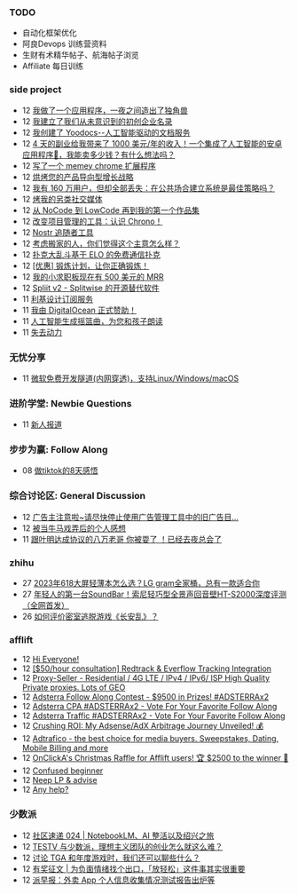 ### TODO
-  自动化框架优化
-  阿良Devops 训练营资料
-  生财有术精华帖子、航海帖子浏览
-  Affiliate 每日训练

### side project
<!-- sideproject:START -->
-  12 [我做了一个应用程序，一夜之间造出了独角兽](https://www.reddit.com/r/SideProject/comments/18gle83/i_made_an_app_to_build_a_unicorn_overnight/)
-  12 [我建立了我们从未意识到的初创企业名录](https://old.reddit.com/r/SideProject/comments/18gkeut/i_built_the_startup_directory_we_never_knew_we/)
-  12 [我创建了 Yoodocs--人工智能驱动的文档服务](https://www.reddit.com/r/SideProject/comments/18g2fof/i_made_yoodocs_aipowered_documentation_service/)
-  12 [4 天的副业给我带来了 1000 美元/年的收入！一个集成了人工智能的安卓应用程序🚀，我能卖多少钱？有什么想法吗？](https://old.reddit.com/r/SideProject/comments/18gi3tf/4_days_side_project_brings_me_1000year_an_android/)
-  12 [写了一个 memey chrome 扩展程序](https://www.reddit.com/r/SideProject/comments/18gih7y/wrote_a_memey_chrome_extension/)
-  12 [烘烤您的产品导向型增长战略](https://www.reddit.com/r/SideProject/comments/18ghtjj/roast_your_productled_growth_strategy/)
-  12 [我有 160 万用户，但却全部丢失：在公共场合建立系统是最佳策略吗？](https://www.reddit.com/r/SideProject/comments/18ghsrg/i_got_16k_users_and_lost_them_all_is_building_in/)
-  12 [烤我的另类社交媒体](https://www.reddit.com/r/SideProject/comments/18gcooa/roast_my_alternative_social_media/)
-  12 [从 NoCode 到 LowCode 再到我的第一个作品集](https://www.reddit.com/r/SideProject/comments/18ggt20/from_nocode_to_lowcode_to_my_first_portfolio/)
-  12 [改变项目管理的工具：认识 Chrono！](https://www.reddit.com/r/SideProject/comments/18gfjtm/a_tool_to_transform_your_side_project_management/)
-  12 [Nostr 追随者工具](https://follows.lol/)
-  12 [考虑搬家的人，你们觉得这个主意怎么样？](https://www.reddit.com/r/SideProject/comments/18gc2dq/anyone_considering_moving_what_do_you_think_about/)
-  12 [扑克大乱斗基于 ELO 的免费通信扑克](https://www.reddit.com/r/SideProject/comments/18g8g38/poker_brawl_free_elobased_correspondence_poker/)
-  12 [[优惠] 锻炼计划，让你正确锻炼！](https://www.reddit.com/r/SideProject/comments/18g7l0x/offer_workout_plan_to_get_you_right/)
-  12 [我的小求职板现在有 500 美元的 MRR](https://www.reddit.com/r/SideProject/comments/18g7d9a/my_little_job_board_now_has_500_mrr/)
-  12 [Spliit v2 - Splitwise 的开源替代软件](https://www.reddit.com/r/SideProject/comments/18g1yoa/spliit_v2_open_source_alternative_to_splitwise/)
-  11 [利基设计订阅服务](https://www.reddit.com/r/SideProject/comments/18g4yuu/niche_design_subscription_services/)
-  11 [我由 DigitalOcean 正式赞助！](https://old.reddit.com/r/SideProject/comments/18g6vcx/i_am_officially_sponsored_by_digitalocean/)
-  11 [人工智能生成摇篮曲，为您和孩子朗读](https://www.reddit.com/r/SideProject/comments/18g5lds/ai_generated_lullabies_that_are_read_aloud_to_you/)
-  11 [失去动力](https://www.reddit.com/r/SideProject/comments/18g3gxz/lost_motivation/)<!-- sideproject:END -->


### 无忧分享
<!-- ruyo:START -->
-  11 [微软免费开发隧道&lpar;内网穿透&rpar;，支持Linux/Windows/macOS](https://51.ruyo.net/18563.html)<!-- ruyo:END -->

### 进阶学堂: Newbie Questions
<!-- advertcn1:START -->
-  11 [新人报道](https://www.advertcn.com/thread-113273-1-1.html)<!-- advertcn1:END -->

### 步步为赢: Follow Along
<!-- advertcn2:START -->
-  08 [做tiktok的8天感悟](https://www.advertcn.com/thread-113232-1-1.html)<!-- advertcn2:END -->

### 综合讨论区: General Discussion
<!-- advertcn3:START -->
-  12 [广告主注意啦~请尽快停止使用广告管理工具中的旧广告目...](https://www.advertcn.com/thread-113279-1-1.html)
-  12 [被当牛马戏弄后的个人感想](https://www.advertcn.com/thread-113278-1-1.html)
-  11 [跟叶明达成协议的八万老哥 你被耍了  ！已经去夜总会了](https://www.advertcn.com/thread-113272-1-1.html)<!-- advertcn3:END -->


### zhihu
<!-- zhihu:START -->
-  27 [2023年618大屏轻薄本怎么选？LG gram全家桶，总有一款适合你](http://zhuanlan.zhihu.com/p/632641888?utm_campaign=rss&utm_medium=rss&utm_source=rss&utm_content=title)
-  27 [年轻人的第一台SoundBar！索尼轻巧型全景声回音壁HT-S2000深度评测（全网首发）](http://zhuanlan.zhihu.com/p/630990296?utm_campaign=rss&utm_medium=rss&utm_source=rss&utm_content=title)
-  26 [如何评价密室逃脱游戏《长安乱》？](http://www.zhihu.com/question/563950552/answer/3045961312?utm_campaign=rss&utm_medium=rss&utm_source=rss&utm_content=title)<!-- zhihu:END -->

### afflift
<!-- afflift:START -->
-  12 [Hi Everyone!](https://afflift.com/f/threads/hi-everyone.12246/)
-  12 [[$50/hour consultation] Redtrack &amp; Everflow Tracking Integration](https://afflift.com/f/threads/50-hour-consultation-redtrack-everflow-tracking-integration.12248/)
-  12 [Proxy-Seller - Residential / 4G LTE / IPv4 / IPv6/ ISP High Quality Private proxies. Lots of GEO](https://afflift.com/f/threads/proxy-seller-residential-4g-lte-ipv4-ipv6-isp-high-quality-private-proxies-lots-of-geo.11946/)
-  12 [Adsterra Follow Along Contest - $9500 in Prizes! #ADSTERRAx2](https://afflift.com/f/threads/adsterra-follow-along-contest-9500-in-prizes-adsterrax2.11948/)
-  12 [Adsterra CPA #ADSTERRAx2 - Vote For Your Favorite Follow Along](https://afflift.com/f/threads/adsterra-cpa-adsterrax2-vote-for-your-favorite-follow-along.12190/)
-  12 [Adsterra Traffic #ADSTERRAx2 - Vote For Your Favorite Follow Along](https://afflift.com/f/threads/adsterra-traffic-adsterrax2-vote-for-your-favorite-follow-along.12189/)
-  12 [Crushing ROI: My Adsense/AdX Arbitrage Journey Unveiled! 💰](https://afflift.com/f/threads/crushing-roi-my-adsense-adx-arbitrage-journey-unveiled-%F0%9F%92%B0.12228/)
-  12 [Adtrafico - the best choice for media buyers. Sweepstakes, Dating, Mobile Billing and more](https://afflift.com/f/threads/adtrafico-the-best-choice-for-media-buyers-sweepstakes-dating-mobile-billing-and-more.4312/)
-  12 [OnClickA&#39;s Christmas Raffle for Afflift users! 🏆 $2500 to the winner 🌟](https://afflift.com/f/threads/onclickas-christmas-raffle-for-afflift-users-%F0%9F%8F%86-2500-to-the-winner-%F0%9F%8C%9F.12219/)
-  12 [Confused beginner](https://afflift.com/f/threads/confused-beginner.12233/)
-  12 [Neep LP &amp; advise](https://afflift.com/f/threads/neep-lp-advise.12247/)
-  12 [Any help?](https://afflift.com/f/threads/any-help.12231/)<!-- afflift:END -->

### 少数派
<!-- sspai:START -->
-  12 [社区速递 024 | NotebookLM、AI 整活以及绍兴之旅](https://sspai.com/post/85007)
-  12 [TESTV 与少数派，理想主义团队的创业怎么就这么难？](https://sspai.com/post/84563)
-  12 [讨论 TGA 和年度游戏时，我们还可以聊些什么？](https://sspai.com/post/84976)
-  12 [有奖征文 | 为负面情绪找个出口，「放轻松」这件事其实很重要](https://sspai.com/post/84979)
-  12 [派早报：外卖 App 个人信息收集情况测试报告出炉等](https://sspai.com/post/84995)<!-- sspai:END -->

